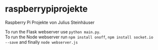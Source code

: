 # raspberrypiprojekte
Raspberry Pi Projekte von Julius Steinhäuser

To run the Flask webserver use `python main.py`.<br>
To run the Node webserver run `npm install onoff`, `npm install socket.io --save` and finally `node webserver.js`
